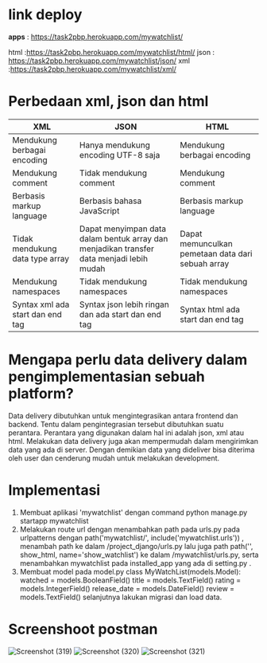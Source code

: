 # **link deploy** 

**apps** : https://task2pbp.herokuapp.com/mywatchlist/

html :https://task2pbp.herokuapp.com/mywatchlist/html/
json : https://task2pbp.herokuapp.com/mywatchlist/json/
xml :https://task2pbp.herokuapp.com/mywatchlist/xml/



# **Perbedaan xml, json dan html**
|XML|JSON|HTML|
|---|---|---|
|Mendukung berbagai encoding|Hanya mendukung encoding UTF-8 saja|Mendukung berbagai encoding|
|Mendukung comment|Tidak mendukung comment|Mendukung comment|
|Berbasis markup language|Berbasis bahasa JavaScript|Berbasis markup language|
|Tidak mendukung data type array|Dapat menyimpan data dalam bentuk array dan menjadikan transfer data menjadi lebih mudah|Dapat memunculkan pemetaan data dari sebuah array |
|Mendukung namespaces|Tidak mendukung namespaces|Tidak mendukung namespaces|
|Syntax xml ada start dan end tag|Syntax json lebih ringan dan ada start dan end tag|Syntax html ada start dan end tag|


# **Mengapa perlu data delivery dalam pengimplementasian sebuah platform?**

Data delivery dibutuhkan untuk mengintegrasikan antara frontend dan backend. Tentu dalam pengintegrasian tersebut dibutuhkan suatu perantara. Perantara yang digunakan dalam hal ini adalah json, xml atau html. Melakukan data delivery juga akan mempermudah dalam mengirimkan data yang ada di server. Dengan demikian data yang dideliver bisa diterima oleh user dan cenderung mudah untuk melakukan development. 

# **Implementasi**

1.	Membuat aplikasi 'mywatchlist'  dengan command  python manage.py startapp mywatchlist
2.	Melakukan route url dengan menambahkan path pada urls.py pada urlpatterns dengan path('mywatchlist/', include('mywatchlist.urls')) , menambah path ke dalam /project_django/urls.py lalu juga path
path('', show_html, name='show_watchlist') ke dalam /mywatchlist/urls.py, serta menambahkan mywatchlist pada installed_app yang ada di setting.py .
3.	Membuat model pada model.py
class MyWatchList(models.Model):
    watched = models.BooleanField()
    title = models.TextField()
    rating = models.IntegerField()
    release_date = models.DateField()
    review = models.TextField()
selanjutnya lakukan migrasi dan load data. 

# **Screenshoot postman**
![Screenshot (319)](https://user-images.githubusercontent.com/110367908/191539038-4f02cbbf-c1bc-4551-a117-bcf949b1dac8.png)
![Screenshot (320)](https://user-images.githubusercontent.com/110367908/191539122-3d9f519a-0fe8-4f47-ba6c-94e2fbfe1218.png)
![Screenshot (321)](https://user-images.githubusercontent.com/110367908/191539146-b48ef678-8939-4f5f-9f35-bebbc01d25cc.png)
